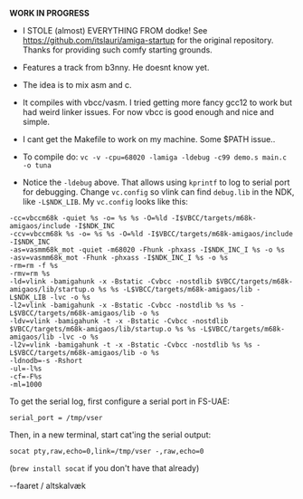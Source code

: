 **WORK IN PROGRESS**

* I STOLE (almost) EVERYTHING FROM dodke! See https://github.com/itslauri/amiga-startup
for the original repository. Thanks for providing such comfy starting grounds.

* Features a track from b3nny. He doesnt know yet.

* The idea is to mix asm and c.

* It compiles with vbcc/vasm. I tried getting more fancy gcc12 to work but had
  weird linker issues. For now vbcc is good enough and nice and simple.

* I cant get the Makefile to work on my machine. Some $PATH issue..

* To compile do: `vc -v -cpu=68020 -lamiga -ldebug -c99 demo.s main.c -o tuna`

* Notice the `-ldebug` above. That allows using `kprintf` to log to serial
  port for debugging. Change `vc.config` so vlink can find `debug.lib` in the
  NDK, like `-L$NDK_LIB`. My `vc.config` looks like this:

```
-cc=vbccm68k -quiet %s -o= %s %s -O=%ld -I$VBCC/targets/m68k-amigaos/include -I$NDK_INC
-ccv=vbccm68k %s -o= %s %s -O=%ld -I$VBCC/targets/m68k-amigaos/include -I$NDK_INC
-as=vasmm68k_mot -quiet -m68020 -Fhunk -phxass -I$NDK_INC_I %s -o %s
-asv=vasmm68k_mot -Fhunk -phxass -I$NDK_INC_I %s -o %s
-rm=rm -f %s
-rmv=rm %s
-ld=vlink -bamigahunk -x -Bstatic -Cvbcc -nostdlib $VBCC/targets/m68k-amigaos/lib/startup.o %s %s -L$VBCC/targets/m68k-amigaos/lib -L$NDK_LIB -lvc -o %s
-l2=vlink -bamigahunk -x -Bstatic -Cvbcc -nostdlib %s %s -L$VBCC/targets/m68k-amigaos/lib -o %s
-ldv=vlink -bamigahunk -t -x -Bstatic -Cvbcc -nostdlib $VBCC/targets/m68k-amigaos/lib/startup.o %s %s -L$VBCC/targets/m68k-amigaos/lib -lvc -o %s
-l2v=vlink -bamigahunk -t -x -Bstatic -Cvbcc -nostdlib %s %s -L$VBCC/targets/m68k-amigaos/lib -o %s
-ldnodb=-s -Rshort
-ul=-l%s
-cf=-F%s
-ml=1000
```

To get the serial log, first configure a serial port in FS-UAE:
```
serial_port = /tmp/vser
```

Then, in a new terminal, start cat'ing the serial output:
```
socat pty,raw,echo=0,link=/tmp/vser -,raw,echo=0
```

(`brew install socat` if you don't have that already)


  --faaret / altskalvæk
